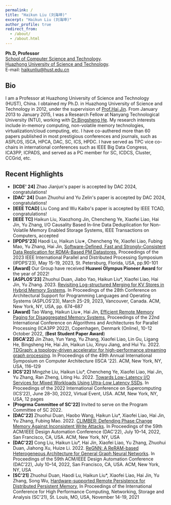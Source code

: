 ```yaml
---
permalink: /
title: "Haikun Liu (刘海坤)"
excerpt: "Haikun Liu (刘海坤)"
author_profile: true
redirect_from: 
  - /about/
  - /about.html
---
```

**Ph.D, Professor**  
[School of Computer Science and Technology](http://cs.hust.edu.cn/).  
[Huazhong University of Science and Technology](https://www.hust.edu.cn/).  
E-mail: haikunliu@hust.edu.cn


Bio
------
I am a Professor at Huazhong University of Science and Technology (HUST), China. I obtained my Ph.D. in Huazhong University of Science and Technology in 2012, under the supervision of  [Prof.Hai Jin](https://scholar.google.com/citations?user=o02W0aEAAAAJ&hl=en&oi=ao). From January 2013 to January 2015, I was a Research Fellow at Nanyang Technological University (NTU), working with [Dr.Bingsheng He](https://www.comp.nus.edu.sg/~hebs/). My research interests include in-memory computing, non-volatile memory technologies, virtualization/cloud computing, etc. I have co-authered more than 60 papers published in most prestigious conferences and journals, such as ASPLOS, ISCA, HPCA, DAC, SC, ICS, HPDC. I have served as TPC vice co-chairs in international conferences such as IEEE Big Data Congress, ICA3PP, ICPADS, and served as a PC member for SC, ICDCS, Cluster, CCGrid, etc. 

Recent Highlights
------
*  **\[ICDE' 24\]** Zhao Jianjun's paper is accepted by DAC 2024, congratulations!
*  **\[DAC' 24\]** Duan Zhuohui and Yu Zelin's paper is accepted by DAC 2024, congratulations!
*  **\[IEEE TCAD\]** Liu Cong and Wu Kaibo's paper is accepted by IEEE TCAD, congratulations!
* **\[IEEE TC\]**	Haikun Liu, Xiaozhong Jin, Chencheng Ye, Xiaofei Liao, Hai Jin, Yu Zhang, I/O Causality Based In-line Data Deduplication for Non-Volatile Memory Enabled Storage Systems, IEEE Transactions on Computers, accepted
* **\[IPDPS'23\]** Haodi Lu, Haikun Liu∗, Chencheng Ye, Xiaofei Liao, Fubing Mao, Yu Zhang, Hai Jin, [Software-Defined, Fast and Strongly-Consistent Data Replication for RDMA-Based PM Datastores](https://ieeexplore.ieee.org/document/10177403), Proceedings of the 2023 IEEE International Parallel and Distributed Processing Symposium (IPDPS’23), May 15-19, 2023, St. Petersburg, Florida, USA, pp.90-101
*  **\[Award\]** Our Group have received **Huawei Olympus Pioneer Award** for the year of 2022!
* **\[ASPLOS'23\]** Zhuohui Duan, Jiabo Yao, Haikun Liu*, Xiaofei Liao, Hai Jin, Yu Zhang. 2023. [Revisiting Log-structured Merging for KV Stores in Hybrid Memory Systems](https://dl.acm.org/doi/10.1145/3575693.3575715). In Proceedings of the 28th Conference on Architectural Support for Programming Languages and Operating Systems (ASPLOS’23), March 25-29, 2023, Vancouver, Canada. ACM, New York, NY, USA, pp. 674–687    
* **\[Award\]** Tao Wang, Haikun Liu∗, Hai Jin, [Efficient Remote Memory Paging for Disaggregated Memory Systems](https://link.springer.com/chapter/10.1007/978-3-031-22677-9_1), Proceedings of the 22nd International Conference on Algorithms and Architectures for Parallel Processing (ICA3PP 2022), Copenhagen, Denmark (Online), 10-12 October 2022, (**Best Student Paper Award**)  
* **\[ISCA'22\]** Jin Zhao, Yun Yang, Yu Zhang, Xiaofei Liao, Lin Gu, Ligang He, Bingsheng He, Hai Jin, Haikun Liu, Xinyu Jiang, and Hui Yu. 2022. [TDGraph: a topology-driven accelerator for high-performance streaming graph processing](https://dl.acm.org/doi/10.1145/3470496.3527409). In Proceedings of the 49th Annual International Symposium on Computer Architecture (ISCA '22). ACM, New York, NY, USA, 116–129  
* **\[ICS'22\]** Mingzhe Liu, Haikun Liu*, Chencheng Ye, Xiaofei Liao, Hai Jin, Yu Zhang, Ran Zheng, Liting Hu. 2022. [Towards Low-Latency I/O Services for Mixed Workloads Using Ultra-Low Latency SSDs](https://dl.acm.org/doi/abs/10.1145/3524059.3532378). In Proceedings of the 2022 International Conference on Supercomputing (ICS’22), June 28–30, 2022, Virtual Event, USA. ACM, New York, NY, USA, 12 pages
*  **\[Progrma Committee of SC'22\]**  Invited to serve on the Program Committee of SC 2022.
* **\[DAC'22\]** Zhuohui Duan, Haobo Wang, Haikun Liu*, Xiaofei Liao, Hai Jin, Yu Zhang, Fubing Mao. 2022. [CLIMBER: Defending Phase Change Memory Against Inconsistent Write Attacks](https://dl.acm.org/doi/abs/10.1145/3489517.3530546). In Proceedings of the 59th ACM/IEEE Design Automation Conference (DAC’22), July 10–14, 2022, San Francisco, CA, USA. ACM, New York, NY, USA  
* **\[DAC'22\]** Cong Liu, Haikun Liu*, Hai Jin, Xiaofei Liao, Yu Zhang, Zhuohui Duan, Jiahong Xu, Huize Li. 2022. [ReGNN: A ReRAM-based Heterogeneous Architecture for General Graph Neural Networks](https://dl.acm.org/doi/abs/10.1145/3489517.3530479). In Proceedings of the 59th ACM/IEEE Design Automation Conference (DAC’22), July 10–14, 2022, San Francisco, CA, USA. ACM, New York, NY, USA  
* **\[SC'21\]** Zhuohui Duan, Haodi Lu, Haikun Liu*, Xiaofei Liao, Hai Jin, Yu Zhang, Song Wu, [Hardware-supported Remote Persistence for Distributed Persistent Memory](https://dl.acm.org/doi/10.1145/3458817.3476194), In Proceedings of the International Conference for High Performance Computing, Networking, Storage and Analysis (SC'21), St. Louis, MO, USA, November 14-19, 2021  
